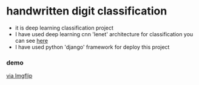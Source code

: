 # handwritten digit classification
* it is deep learning classification    project
* I have used deep learning cnn 'lenet'  architecture  for classification you can see [here](https://github.com/avinash-mourya/handwritten_digit/blob/master/handwritten.ipynb)
* I have used python 'django' framework for deploy this project
### demo
<a href="https://imgflip.com/gif/4h9im0">via Imgflip</a>


